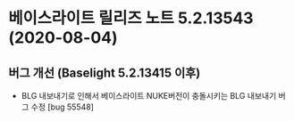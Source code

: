 # 베이스라이트 릴리즈 노트 5.2.13543 (2020-08-04)

## 버그 개선 (Baselight 5.2.13415 이후)

* BLG 내보내기로 인해서 베이스라이트 NUKE버전이 충돌시키는 BLG 내보내기 버그 수정 \[bug 55548]
